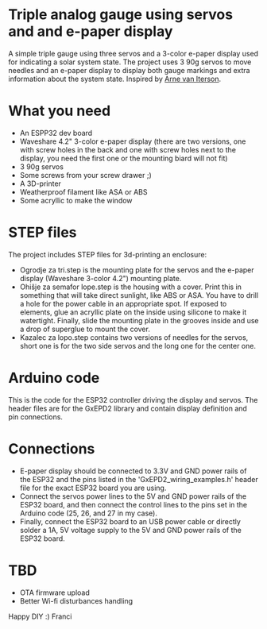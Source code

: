 # Triple analog gauge using servos and and e-paper display
A simple triple gauge using three servos and a 3-color e-paper display used for indicating a solar system state.
The project uses 3 90g servos to move needles and an e-paper display to display both gauge markings and extra information about the system state.
Inspired by [Arne van Iterson](https://arnweb.nl/gitea/arne/EinkAnalog).

# What you need
- An ESPP32 dev board
- Waveshare 4.2" 3-color e-paper display (there are two versions, one with screw holes in the back and one with screw holes next to the display, you need the first one or the mounting biard will not fit)
- 3 90g servos
- Some screws from your screw drawer ;)
- A 3D-printer
- Weatherproof filament like ASA or ABS
- Some acryllic to make the window

# STEP files
The project includes STEP files for 3d-printing an enclosure:
- Ogrodje za tri.step is the mounting plate for the servos and the e-paper display (Waveshare 3-color 4.2") mounting plate.
- Ohišje za semafor lope.step is the housing with a cover. Print this in something that will take direct sunlight, like ABS or ASA. You have to drill a hole for the power cable in an appropriate spot. If exposed to elements, glue an acryllic plate on the inside using silicone to make it watertight. Finally, slide the mounting plate in the grooves inside and use a drop of superglue to mount the cover.
- Kazalec za lopo.step contains two versions of needles for the servos, short one is for the two side servos and the long one for the center one.

# Arduino code
This is the code for the ESP32 controller driving the display and servos. The header files are for the GxEPD2 library and contain display definition and pin connections.

# Connections
- E-paper display should be connected to 3.3V and GND power rails of the ESP32 and the pins listed in the 'GxEPD2_wiring_examples.h' header file for the exact ESP32 board you are using.
- Connect the servos power lines to the 5V and GND power rails of the ESP32 board, and then connect the control lines to the pins set in the Arduino code (25, 26, and 27 in my case).
- Finally, connect the ESP32 board to an USB power cable or directly solder a 1A, 5V voltage supply to the 5V and GND power rails of the ESP32 board.

# TBD
- OTA firmware upload
- Better Wi-fi disturbances handling

Happy DIY :)
Franci
